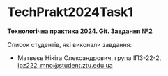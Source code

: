 # TechPrakt2024Task1
**Технологічна практика 2024. Git. Завдання №2**

Список студентів, які виконали завдання:
* Матвєєв Нікіта Олександрович, група ІПЗ-22-2, ipz222_mno@student.ztu.edu.ua
